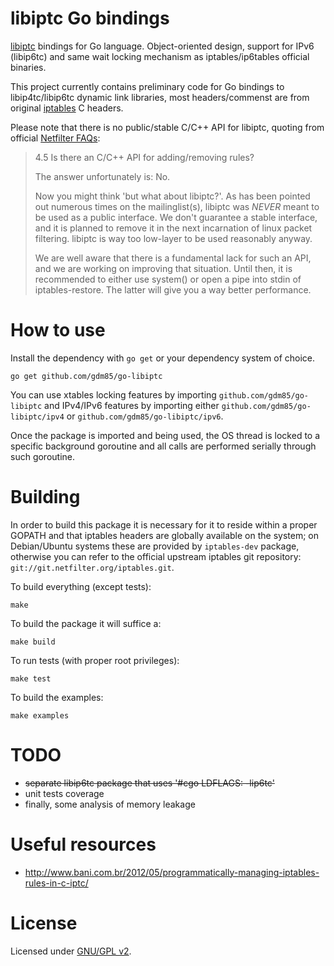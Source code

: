 # libiptc Go bindings

[libiptc](http://www.tldp.org/HOWTO/Querying-libiptc-HOWTO/whatis.html) bindings for Go language.
Object-oriented design, support for IPv6 (libip6tc) and same wait locking mechanism as iptables/ip6tables official binaries.

This project currently contains preliminary code for Go bindings to libip4tc/libip6tc dynamic link libraries, most headers/commenst are from original [iptables](http://www.netfilter.org/) C headers.

Please note that there is no public/stable C/C++ API for libiptc, quoting from official [Netfilter FAQs](http://www.netfilter.org/documentation/FAQ/netfilter-faq-4.html#ss4.5):

> 4.5 Is there an C/C++ API for adding/removing rules?
> 
> The answer unfortunately is: No.
> 
> Now you might think 'but what about libiptc?'. As has been pointed out numerous times on the mailinglist(s), libiptc was _NEVER_ meant to be used as a public interface. We don't guarantee a stable interface, and it is planned to remove it in the next incarnation of linux packet filtering. libiptc is way too low-layer to be used reasonably anyway.
> 
> We are well aware that there is a fundamental lack for such an API, and we are working on improving that situation. Until then, it is recommended to either use system() or open a pipe into stdin of iptables-restore. The latter will give you a way better performance.
>

# How to use

Install the dependency with `go get` or your dependency system of choice.
```
go get github.com/gdm85/go-libiptc
```

You can use xtables locking features by importing `github.com/gdm85/go-libiptc` and IPv4/IPv6 features by importing either `github.com/gdm85/go-libiptc/ipv4` or `github.com/gdm85/go-libiptc/ipv6`.

Once the package is imported and being used, the OS thread is locked to a specific background goroutine and all calls are performed serially through such goroutine.

# Building

In order to build this package it is necessary for it to reside within a proper GOPATH and that iptables headers are globally available on the system; on Debian/Ubuntu systems these are provided by `iptables-dev` package, otherwise you can refer to the official upstream iptables git repository: `git://git.netfilter.org/iptables.git`.

To build everything (except tests):
```
make
```

To build the package it will suffice a:
```
make build
```

To run tests (with proper root privileges):
```
make test
```

To build the examples:
```
make examples
```

# TODO

* ~~separate libip6tc package that uses '#cgo LDFLAGS: -lip6tc'~~
* unit tests coverage
* finally, some analysis of memory leakage

# Useful resources

* http://www.bani.com.br/2012/05/programmatically-managing-iptables-rules-in-c-iptc/

# License

Licensed under [GNU/GPL v2](LICENSE).
